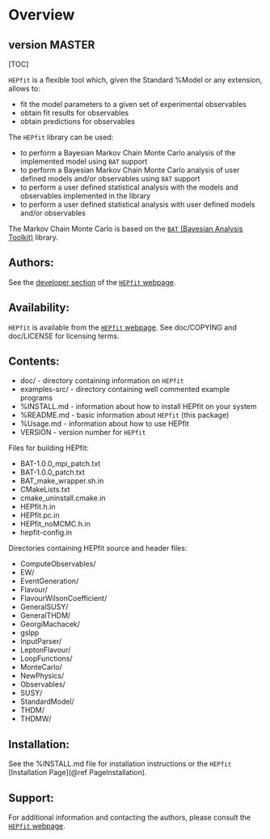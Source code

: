 Overview
===================================================================

version MASTER
-----------

[TOC]

`HEPfit` is a flexible tool which, given the Standard %Model or any extension,
allows to:

  - fit the model parameters to a given set of experimental observables
  - obtain fit results for observables
  - obtain predictions for observables

The `HEPfit` library can be used:

  - to perform a Bayesian Markov Chain Monte Carlo analysis of the implemented model using `BAT` support
  - to perform a Bayesian Markov Chain Monte Carlo analysis of user defined models and/or observables using `BAT` support
  - to perform a user defined statistical analysis with the models and observables implemented in the library
  - to perform a user defined statistical analysis with user defined models and/or observables

The Markov Chain Monte Carlo is based on the 
[`BAT` (Bayesian Analysis Toolkit)](https://www.mppmu.mpg.de/bat/) library.

Authors:
--------
See the [developer section](https://hepfit.roma1.infn.it/developers.html) of 
the [`HEPfit` webpage](http://hepfit.roma1.infn.it/).

Availability:
-------------
`HEPfit` is available from the [`HEPfit` webpage](http://hepfit.roma1.infn.it/).
See doc/COPYING and doc/LICENSE for licensing terms.

Contents:
---------
  * doc/           - directory containing information on `HEPfit`
  * examples-src/  - directory containing well commented example programs
  * %INSTALL.md    - information about how to install HEPfit on your system
  * %README.md     - basic information about `HEPfit` (this package)
  * %Usage.md      - information about how to use HEPfit
  * VERSION        - version number for `HEPfit`

Files for building HEPfit:  

  * BAT-1.0.0_mpi_patch.txt
  * BAT-1.0.0_patch.txt
  * BAT_make_wrapper.sh.in
  * CMakeLists.txt
  * cmake_uninstall.cmake.in
  * HEPfit.h.in
  * HEPfit.pc.in
  * HEPfit_noMCMC.h.in
  * hepfit-config.in

  
Directories containing HEPfit source and header files:  

  * ComputeObservables/
  * EW/
  * EventGeneration/
  * Flavour/
  * FlavourWilsonCoefficient/
  * GeneralSUSY/
  * GeneralTHDM/
  * GeorgiMachacek/
  * gslpp
  * InputParser/
  * LeptonFlavour/
  * LoopFunctions/
  * MonteCarlo/
  * NewPhysics/
  * Observables/
  * SUSY/
  * StandardModel/
  * THDM/
  * THDMW/

Installation:
-------------
See the %INSTALL.md file for installation instructions or the `HEPfit` [Installation Page](@ref PageInstallation).

Support:
--------
For additional information and contacting the authors, please consult
the [`HEPfit` webpage](http://hepfit.roma1.infn.it/).

